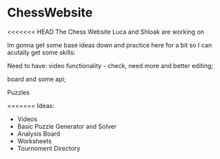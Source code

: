 # ChessWebsite
<<<<<<< HEAD
The Chess Website Luca and Shloak are working on

Im gonna get some base ideas down and practice here for a bit so I can acutally get some skills:

Need to have:
video functionality - check, need more and better editing;

board and some api;

Puzzles

=======
Ideas:
- Videos
- Basic Puzzle Generator and Solver
- Analysis Board
- Worksheets
- Tournoment Directory

